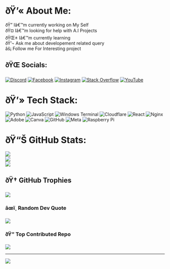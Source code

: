 # ðŸ’« About Me:
ðŸ”­ Iâ€™m currently working on My Self<br>ðŸ¤ Iâ€™m looking for help with A.I Projects <br>ðŸŒ± Iâ€™m currently learning <br>ðŸ’¬ Ask me about developement related query <br>âš¡ Follow me For Interesting project


## ðŸŒ Socials:
[![Discord](https://img.shields.io/badge/Discord-%237289DA.svg?logo=discord&logoColor=white)](https://discord.gg/https://discord.gg/s4AHeAAhHR) [![Facebook](https://img.shields.io/badge/Facebook-%231877F2.svg?logo=Facebook&logoColor=white)](https://facebook.com/https://www.facebook.com/profile.php?id=100093610670545) [![Instagram](https://img.shields.io/badge/Instagram-%23E4405F.svg?logo=Instagram&logoColor=white)](https://instagram.com/https://www.instagram.com/arreygautam?igsh=MXEzcnoyamhnbjRyOQ==) [![Stack Overflow](https://img.shields.io/badge/-Stackoverflow-FE7A16?logo=stack-overflow&logoColor=white)](https://stackoverflow.com/users/https://stackoverflow.com/users/28091871/devanshu-gautam) [![YouTube](https://img.shields.io/badge/YouTube-%23FF0000.svg?logo=YouTube&logoColor=white)](https://youtube.com/@https://youtube.com/@_devanshugautam?feature=shared) 

# ðŸ’» Tech Stack:
![Python](https://img.shields.io/badge/python-3670A0?style=for-the-badge&logo=python&logoColor=ffdd54) ![JavaScript](https://img.shields.io/badge/javascript-%23323330.svg?style=for-the-badge&logo=javascript&logoColor=%23F7DF1E) ![Windows Terminal](https://img.shields.io/badge/Windows%20Terminal-%234D4D4D.svg?style=for-the-badge&logo=windows-terminal&logoColor=white) ![Cloudflare](https://img.shields.io/badge/Cloudflare-F38020?style=for-the-badge&logo=Cloudflare&logoColor=white) ![React](https://img.shields.io/badge/react-%2320232a.svg?style=for-the-badge&logo=react&logoColor=%2361DAFB) ![Nginx](https://img.shields.io/badge/nginx-%23009639.svg?style=for-the-badge&logo=nginx&logoColor=white) ![Adobe](https://img.shields.io/badge/adobe-%23FF0000.svg?style=for-the-badge&logo=adobe&logoColor=white) ![Canva](https://img.shields.io/badge/Canva-%2300C4CC.svg?style=for-the-badge&logo=Canva&logoColor=white) ![GitHub](https://img.shields.io/badge/github-%23121011.svg?style=for-the-badge&logo=github&logoColor=white) ![Meta](https://img.shields.io/badge/Meta-%230467DF.svg?style=for-the-badge&logo=Meta&logoColor=white) ![Raspberry Pi](https://img.shields.io/badge/-Raspberry_Pi-C51A4A?style=for-the-badge&logo=Raspberry-Pi)
# ðŸ“Š GitHub Stats:
![](https://github-readme-stats.vercel.app/api?username=Devanshu138&theme=default_repocard&hide_border=false&include_all_commits=false&count_private=false)<br/>
![](https://github-readme-streak-stats.herokuapp.com/?user=Devanshu138&theme=default_repocard&hide_border=false)<br/>
![](https://github-readme-stats.vercel.app/api/top-langs/?username=Devanshu138&theme=default_repocard&hide_border=false&include_all_commits=false&count_private=false&layout=compact)

## ðŸ† GitHub Trophies
![](https://github-profile-trophy.vercel.app/?username=Devanshu138&theme=ambient_gradient&no-frame=false&no-bg=true&margin-w=4)

### âœï¸ Random Dev Quote
![](https://quotes-github-readme.vercel.app/api?type=horizontal&theme=radical)

### ðŸ” Top Contributed Repo
![](https://github-contributor-stats.vercel.app/api?username=Devanshu138&limit=5&theme=tokyonight&combine_all_yearly_contributions=true)

---
[![](https://visitcount.itsvg.in/api?id=Devanshu138&icon=1&color=3)](https://visitcount.itsvg.in)

<!-- Proudly created with GPRM ( https://gprm.itsvg.in ) -->

